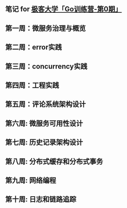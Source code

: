 笔记 for [极客大学「Go训练营-第0期」](https://u.geekbang.org/subject/go?utm_identify=geekuni&utm_source=university&utm_medium=home&utm_content=hotbanner1&utm_campaign=hotbanner1)
---

## 第一周：微服务治理与概览
## 第二周：error实践
## 第三周：concurrency实践
## 第四周：工程实践
## 第五周：评论系统架构设计
## 第六周: 微服务可用性设计
## 第七周: 历史记录架构设计
## 第八周: 分布式缓存和分布式事务
## 第九周: 网络编程
## 第十周: 日志和链路追踪


